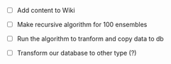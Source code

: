 - [ ] Add content to Wiki
- [ ] Make recursive algorithm for 100 ensembles
- [ ] Run the algorithm to tranform and copy data to db
- [ ] Transform our database to other type (?)

